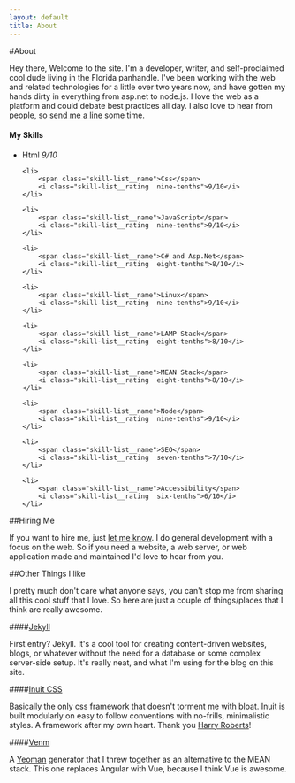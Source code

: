 ```yaml
---
layout: default
title: About
---
```


#About

Hey there, Welcome to the site. I'm a developer, writer, and self-proclaimed
cool dude living in the Florida panhandle. I've been working with the web and
related technologies for a little over two years now, and have gotten my hands 
dirty in everything from asp.net to node.js. I love the web as a platform 
and could debate best practices all day. I also love to hear from people, so
[send me a line](/contact.html) some time.

#### My Skills

<ul class="skill-list  two-thirds  portable--one-whole">
    <li>
        <span class="skill-list__name">Html</span>
        <i class="skill-list__rating  nine-tenths">9/10</i>
    </li>

    <li>
        <span class="skill-list__name">Css</span>
        <i class="skill-list__rating  nine-tenths">9/10</i>
    </li>

    <li>
        <span class="skill-list__name">JavaScript</span>
        <i class="skill-list__rating  nine-tenths">9/10</i>
    </li>

    <li>
        <span class="skill-list__name">C# and Asp.Net</span>
        <i class="skill-list__rating  eight-tenths">8/10</i>
    </li>

    <li>
        <span class="skill-list__name">Linux</span>
        <i class="skill-list__rating  nine-tenths">9/10</i>
    </li>

    <li>
        <span class="skill-list__name">LAMP Stack</span>
        <i class="skill-list__rating  eight-tenths">8/10</i>
    </li>

    <li>
        <span class="skill-list__name">MEAN Stack</span>
        <i class="skill-list__rating  eight-tenths">8/10</i>
    </li>

    <li>
        <span class="skill-list__name">Node</span>
        <i class="skill-list__rating  nine-tenths">9/10</i>
    </li>

    <li>
        <span class="skill-list__name">SEO</span>
        <i class="skill-list__rating  seven-tenths">7/10</i>
    </li>

    <li>
        <span class="skill-list__name">Accessibility</span>
        <i class="skill-list__rating  six-tenths">6/10</i>
    </li>
</ul>


##Hiring Me

If you want to hire me, just [let me know](/contact.html). I do general development
with a focus on the web. So if you need a website, a web server, or web application
made and maintained I'd love to hear from you. 


##Other Things I like

I pretty much don't care what anyone says, you can't stop me from sharing 
all this cool stuff that I love. So here are just a couple of things/places 
that I think are really awesome.


####[Jekyll](http://jekyllrb.com)

First entry? Jekyll. It's a cool tool for creating content-driven websites, 
blogs, or whatever without the need for a database or some complex server-side 
setup. It's really neat, and what I'm using for the blog on this site.

####[Inuit CSS](https://github.com/csswizardry/inuit.css)

Basically the only css framework that doesn't torment me with bloat. Inuit
is built modularly on easy to follow conventions with no-frills, minimalistic
styles. A framework after my own heart. Thank you 
[Harry Roberts](http://csswizardry.com)!

####[Venm](https://github.com/jfelsinger/generator-venm)

A [Yeoman](http://yeoman.io/) generator that I threw together as an alternative to 
the MEAN stack. This one replaces Angular with Vue, because I think Vue is awesome.

